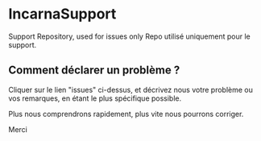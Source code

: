 # IncarnaSupport
Support Repository, used for issues only
Repo utilisé uniquement pour le support.


## Comment déclarer un problème ?

Cliquer sur le lien "issues" ci-dessus, et décrivez nous votre problème ou vos remarques, en étant le plus spécifique possible.

Plus nous comprendrons rapidement, plus vite nous pourrons corriger.

Merci
